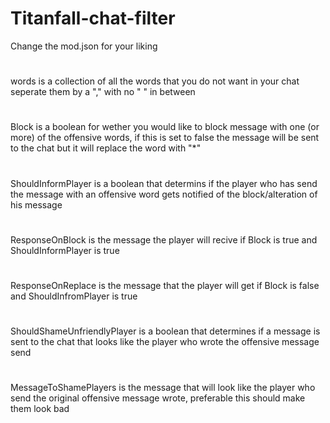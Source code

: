 # Titanfall-chat-filter

Change the mod.json for your liking
#
words is a collection of all the words that you do not want in your chat seperate them by a "," with no " " in between <br />
#
Block is a boolean for wether you would like to block message with one (or more) of the offensive words, if this is set to false the message will be sent to the chat but it will replace the word with "*" <br />
#
ShouldInformPlayer is a boolean that determins if the player who has send the message with an offensive word gets notified of the block/alteration of his message <br />
#
ResponseOnBlock is the message the player will recive if Block is true and ShouldInformPlayer is true <br />
#
ResponseOnReplace is the message that the player will get if Block is false and ShouldInfromPlayer is true <br />
#
ShouldShameUnfriendlyPlayer is a boolean that determines if a message is sent to the chat that looks like the player who wrote the offensive message send <br />
#
MessageToShamePlayers is the message that will look like the player who send the original offensive message wrote, preferable this should make them look bad <br />
